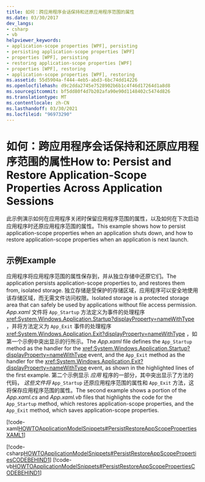 ```yaml
---
title: 如何：跨应用程序会话保持和还原应用程序范围的属性
ms.date: 03/30/2017
dev_langs:
- csharp
- vb
helpviewer_keywords:
- application-scope properties [WPF], persisting
- persisting application-scope properties [WPF]
- properties [WPF], persisting
- restoring application-scope properties [WPF]
- properties [WPF], restoring
- application-scope properties [WPF], restoring
ms.assetid: 55d5904a-f444-4eb5-abd3-6bc74dd14226
ms.openlocfilehash: d9c2dda2745e7528902b6b1c4f46d17264d1a8d8
ms.sourcegitcommit: bf5dd80f4d7b202afa90e90d1148402c5474d826
ms.translationtype: MT
ms.contentlocale: zh-CN
ms.lasthandoff: 03/30/2021
ms.locfileid: "96973290"
---
```

# <a name="how-to-persist-and-restore-application-scope-properties-across-application-sessions"></a><span data-ttu-id="11fef-102">如何：跨应用程序会话保持和还原应用程序范围的属性</span><span class="sxs-lookup"><span data-stu-id="11fef-102">How to: Persist and Restore Application-Scope Properties Across Application Sessions</span></span>
<span data-ttu-id="11fef-103">此示例演示如何在应用程序关闭时保留应用程序范围的属性，以及如何在下次启动应用程序时还原应用程序范围的属性。</span><span class="sxs-lookup"><span data-stu-id="11fef-103">This example shows how to persist application-scope properties when an application shuts down, and how to restore application-scope properties when an application is next launch.</span></span>  
  
## <a name="example"></a><span data-ttu-id="11fef-104">示例</span><span class="sxs-lookup"><span data-stu-id="11fef-104">Example</span></span>  
 <span data-ttu-id="11fef-105">应用程序将应用程序范围的属性保存到，并从独立存储中还原它们。</span><span class="sxs-lookup"><span data-stu-id="11fef-105">The application persists application-scope properties to, and restores them from, isolated storage.</span></span> <span data-ttu-id="11fef-106">独立存储是受保护的存储区域，应用程序可以安全地使用该存储区域，而无需文件访问权限。</span><span class="sxs-lookup"><span data-stu-id="11fef-106">Isolated storage is a protected storage area that can safely be used by applications without file access permission.</span></span>  <span data-ttu-id="11fef-107">*App.xaml* 文件将 `App_Startup` 方法定义为事件的处理程序 <xref:System.Windows.Application.Startup?displayProperty=nameWithType> ，并将方法定义为 `App_Exit` 事件的处理程序 <xref:System.Windows.Application.Exit?displayProperty=nameWithType> ，如第一个示例中突出显示的行所示。</span><span class="sxs-lookup"><span data-stu-id="11fef-107">The *App.xaml* file defines the `App_Startup` method as the handler for the <xref:System.Windows.Application.Startup?displayProperty=nameWithType> event, and the `App_Exit` method as the handler for the  <xref:System.Windows.Application.Exit?displayProperty=nameWithType> event, as shown in the highlighted lines of the first example.</span></span> <span data-ttu-id="11fef-108">第二个示例显示 *应用* 程序的一部分，其中突出显示了方法的代码， *这些文件将* `App_Startup` 还原应用程序范围的属性和 `App_Exit` 方法，这将保存应用程序范围的属性。</span><span class="sxs-lookup"><span data-stu-id="11fef-108">The second example shows a portion of the *App.xaml.cs* and *App.xaml.vb* files that highlights the code for the `App_Startup` method, which restores application-scope properties, and the `App_Exit` method, which saves application-scope properties.</span></span>

 [!code-xaml[HOWTOApplicationModelSnippets#PersistRestoreAppScopePropertiesXAML1](~/samples/snippets/csharp/VS_Snippets_Wpf/HOWTOApplicationModelSnippets/CSharp/App.xaml?highlight=1-7)]
  
 [!code-csharp[HOWTOApplicationModelSnippets#PersistRestoreAppScopePropertiesCODEBEHIND1](~/samples/snippets/csharp/VS_Snippets_Wpf/HOWTOApplicationModelSnippets/CSharp/App.xaml.cs?highlight=17-55)]
 [!code-vb[HOWTOApplicationModelSnippets#PersistRestoreAppScopePropertiesCODEBEHIND1](~/samples/snippets/visualbasic/VS_Snippets_Wpf/HOWTOApplicationModelSnippets/visualbasic/application.xaml.vb?highlight=14-45)]
